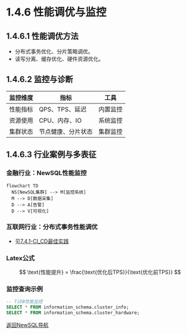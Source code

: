 # 1.4.6 性能调优与监控

## 1.4.6.1 性能调优方法

- 分布式事务优化、分片策略调优。
- 读写分离、缓存优化、硬件资源优化。

## 1.4.6.2 监控与诊断

| 监控维度 | 指标 | 工具 |
|----------|------|------|
| 性能指标 | QPS、TPS、延迟 | 内置监控 |
| 资源使用 | CPU、内存、IO | 系统监控 |
| 集群状态 | 节点健康、分片状态 | 集群监控 |

## 1.4.6.3 行业案例与多表征

### 金融行业：NewSQL性能监控

```mermaid
flowchart TD
  NS[NewSQL集群] --> M[监控系统]
  M --> D[数据采集]
  D --> A[告警]
  D --> V[可视化]
```

### 互联网行业：分布式事务性能调优

- 见[7.4.1-CI_CD最佳实践](../../../../7-持续集成与演进/7.4-CI_CD/7.4.1-CI_CD最佳实践.md)

### Latex公式

$$
\text{性能提升} = \frac{\text{优化后TPS}}{\text{优化前TPS}}
$$

### 监控查询示例

```sql
-- TiDB性能监控
SELECT * FROM information_schema.cluster_info;
SELECT * FROM information_schema.cluster_hardware;
```

[返回NewSQL导航](README.md)
